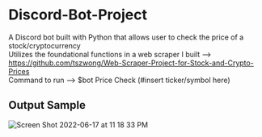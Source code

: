 # Discord-Bot-Project
A Discord bot built with Python that allows user to check the price of a stock/cryptocurrency </br>
Utilizes the foundational functions in a web scraper I built --> https://github.com/tszwong/Web-Scraper-Project-for-Stock-and-Crypto-Prices </br>
Command to run --> $bot Price Check (#insert ticker/symbol here)


Output Sample
----
![Screen Shot 2022-06-17 at 11 18 33 PM](https://user-images.githubusercontent.com/95050658/174420810-4e64914d-254f-4bba-90d1-fe6446cd143b.png)
